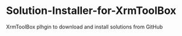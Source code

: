 # Solution-Installer-for-XrmToolBox
XrmToolBox plhgin to download and install solutions from GitHub
